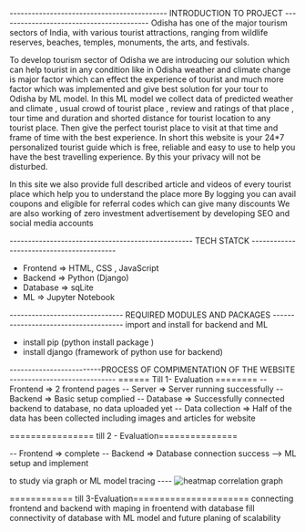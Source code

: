 ------------------------------------------- INTRODUCTION TO PROJECT  -----------------------------------------
Odisha has one of the major tourism sectors of India, with various tourist attractions, ranging from wildlife reserves, beaches, temples, monuments, the arts, and festivals.

To develop tourism sector of Odisha we are introducing our solution which can help tourist in any condition like in Odisha weather and climate change is major factor which can effect the experience of tourist and much more factor which was implemented and give best solution for your tour to Odisha by ML model.
In this ML model we collect data of predicted weather and climate , usual crowd of tourist place , review and ratings of that place , tour time and duration and shorted distance for tourist location to any tourist place. Then give the perfect tourist place to visit at that time and frame of time with the best experience.
In short this website is your 24*7 personalized tourist guide which is free, reliable and easy to use to help you have the best travelling experience. By this your privacy will not be disturbed.

In this site we also provide full described article and videos of every tourist place which help you to understand the place more 
By logging you can avail coupons and eligible for referral codes which can give many discounts
We are also working of zero investment advertisement by developing SEO and social media accounts  

-------------------------------------------------- TECH STATCK  -----------------------------------------
-  Frontend => HTML, CSS , JavaScript
- Backend => Python (Django)
- Database => sqLite
- ML => Jupyter Notebook


-------------------------------  REQUIRED MODULES AND PACKAGES -------------------------------------
import and install for backend and ML
- install pip (python install package )
-  install django (framework of python use for backend)

-------------------------PROCESS OF COMPIMENTATION OF THE WEBSITE -----------------------------
         ====== Till 1- Evaluation ======== 
-- Frontend => 2 frontend pages
-- Server =>  Server running successfully 
-- Backend =>  Basic setup complied 
-- Database =>  Successfully connected backend to database, no data uploaded yet
-- Data collection => Half of the data has been collected including images and articles for website 

================ till 2 - Evaluation===============

-- Frontend => complete 
-- Backend =>  Database connection success
--> ML setup and implement

to study via graph or ML model tracing ---- ![heatmap correlation graph](https://user-images.githubusercontent.com/97498357/187060483-161c4a20-030a-42bc-a9c6-2d01cdbeee07.png)

============  till 3-Evaluation======================
connecting frontend and backend with maping in froentend with database 
fill connectivity of database with ML model and future planing of scalability 

